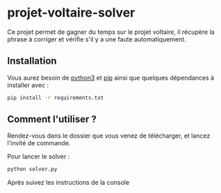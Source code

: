 # projet-voltaire-solver
Ce projet permet de gagner du temps sur le projet voltaire, il récupère la phrase à corriger et vérifie s'il y a une faute automatiquement.

## Installation

Vous aurez besoin de [python3](https://www.python.org/downloads/) et [pip](https://pip.pypa.io/en/stable/) ainsi que quelques dépendances à installer avec : 
```bash
pip install -r requirements.txt
```

## Comment l'utiliser ?
Rendez-vous dans le dossier que vous venez de télécharger, et lancez l'invité de commande.

Pour lancer le solver : 
```bash
python solver.py
```
Après suivez les instructions de la console
